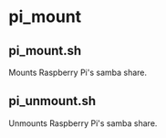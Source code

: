 # pi_mount

## pi_mount.sh
Mounts Raspberry Pi's samba share.

## pi_unmount.sh
Unmounts Raspberry Pi's samba share.
